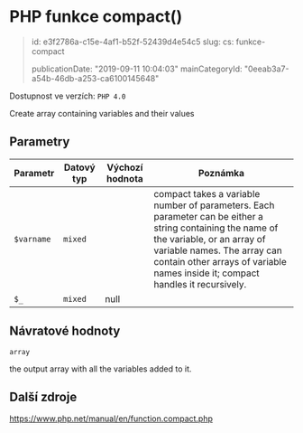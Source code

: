 PHP funkce compact()
====================

> id: e3f2786a-c15e-4af1-b52f-52439d4e54c5
> slug:
> 	cs: funkce-compact
>
> publicationDate: "2019-09-11 10:04:03"
> mainCategoryId: "0eeab3a7-a54b-46db-a253-ca6100145648"

Dostupnost ve verzích: `PHP 4.0`

Create array containing variables and their values


Parametry
--------------

| Parametr | Datový typ | Výchozí hodnota | Poznámka |
|-----|-----|-----|-----|
| `$varname` | `mixed` |  | compact takes a variable number of parameters. Each parameter can be either a string containing the name of the variable, or an array of variable names. The array can contain other arrays of variable names inside it; compact handles it recursively. |
| `$_` | `mixed` | null |  |


Návratové hodnoty
----------------

`array`

the output array with all the variables added to it.

Další zdroje
------------

https://www.php.net/manual/en/function.compact.php
